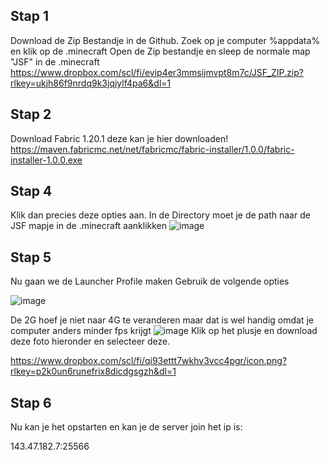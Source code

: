
## Stap 1

Download de Zip Bestandje in de Github. Zoek op je computer %appdata% en klik op de .minecraft
Open de Zip bestandje en sleep de normale map "JSF" in de .minecraft
https://www.dropbox.com/scl/fi/evip4er3mmsijmvpt8m7c/JSF_ZIP.zip?rlkey=ukjh86f9nrdq9k3jqiylf4pa6&dl=1


## Stap 2

Download Fabric 1.20.1 deze kan je hier downloaden!
https://maven.fabricmc.net/net/fabricmc/fabric-installer/1.0.0/fabric-installer-1.0.0.exe

## Stap 4
Klik dan precies deze opties aan. In de Directory moet je de path naar de JSF mapje in de .minecraft aanklikken
![image](https://github.com/DaanBouma/JSF/assets/130249739/4b911e0a-ee95-4c2a-87f4-66af5d7c416f)

## Stap 5
Nu gaan we de Launcher Profile maken
Gebruik de volgende opties

![image](https://github.com/DaanBouma/JSF/assets/130249739/22c24a25-8cf4-4a6f-ad97-943ca0b754a1)


De 2G hoef je niet naar 4G te veranderen maar dat is wel handig omdat je computer anders minder fps krijgt
![image](https://github.com/DaanBouma/JSF/assets/130249739/a8af0f9a-a9e1-4d3d-8d82-6cee499719df)
Klik op het plusje en download deze foto hieronder en selecteer deze.

https://www.dropbox.com/scl/fi/qi93ettt7wkhv3vcc4pgr/icon.png?rlkey=p2k0un6runefrix8dicdgsgzh&dl=1

## Stap 6

Nu kan je het opstarten en kan je de server join het ip is:

143.47.182.7:25566
